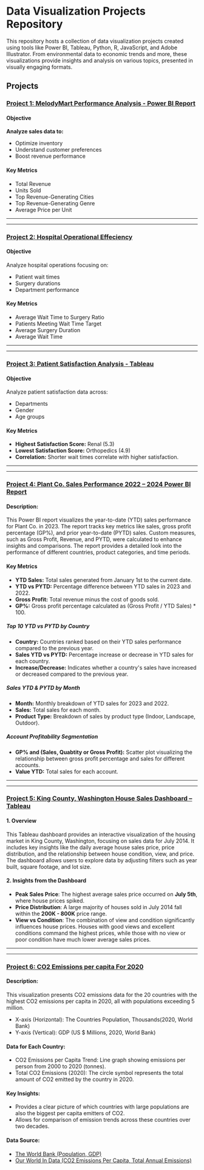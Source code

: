 # **Data Visualization Projects Repository**

This repository hosts a collection of data visualization projects created using tools like Power BI, Tableau, Python, R, JavaScript, and Adobe Illustrator. From environmental data to economic trends and more, these visualizations provide insights and analysis on various topics, presented in visually engaging formats.

## Projects
### [Project 1: MelodyMart Performance Analysis - Power BI Report](https://github.com/MMS-21/Data-Visualization-/tree/c63c2007303dabf0c0b05faf03c098c0185eed42/MelodyMart%20Performance%20Analysis)
#### **Objective**
**Analyze sales data to:**
 - Optimize inventory
 - Understand customer preferences
 - Boost revenue performance
   
#### **Key Metrics**
 - Total Revenue
 - Units Sold
 - Top Revenue-Generating Cities
 - Top Revenue-Generating Genre
 - Average Price per Unit

----


---

### [Project 2: Hospital Operational Effeciency](https://github.com/MMS-21/Data-Visualization-/tree/c63c2007303dabf0c0b05faf03c098c0185eed42/Hospital%20Operational%20Efficiency)
#### **Objective**

Analyze hospital operations focusing on:

* Patient wait times
* Surgery durations
* Department performance

#### **Key Metrics**

* Average Wait Time to Surgery Ratio
* Patients Meeting Wait Time Target
* Average Surgery Duration
* Average Wait Time
----


---
### [Project 3: Patient Satisfaction Analysis - Tableau](https://github.com/MMS-21/Data-Visualization-/tree/4be95d5a7d9ee3afd60b286a45725c56582ee3fe/Patient%20Satisfaction%20Analysis)
#### Objective
Analyze patient satisfaction data across:

* Departments
* Gender
* Age groups

#### Key Metrics
* **Highest Satisfaction Score:** Renal (5.3)
* **Lowest Satisfaction Score:** Orthopedics (4.9)
* **Correlation:** Shorter wait times correlate with higher satisfaction.
----


---
### [Project 4: Plant Co. Sales Performance 2022 – 2024 Power BI Report](https://github.com/MMS-21/Data-Visualization-/tree/afee3c916a15ee3363f7154829cd9dd31fcd3bdf/Power%20BI%20Dashboard%20Plant%20Co.%20Performance%202022%20-%20204)

#### Description: 
This Power BI report visualizes the year-to-date (YTD) sales performance for Plant Co. in 2023. The report tracks key metrics like sales, gross profit percentage (GP%), and prior year-to-date (PYTD) sales. Custom measures, such as Gross Profit, Revenue, and PYTD, were calculated to enhance insights and comparisons. The report provides a detailed look into the performance of different countries, product categories, and time periods.
#### **Key Metrics**
 - **YTD Sales:** Total sales generated from January 1st to the current date.
 - **YTD vs PYTD:** Percentage difference between YTD sales in 2023 and 2022.
 - **Gross Profit:** Total revenue minus the cost of goods sold.
 - **GP%:** Gross profit percentage calculated as (Gross Profit / YTD Sales) * 100.
  ##### Top 10 YTD vs PYTD by Country
   - **Country:** Countries ranked based on their YTD sales performance compared to the previous year.
   - **Sales YTD vs PYTD:** Percentage increase or decrease in YTD sales for each country.
   - **Increase/Decrease:** Indicates whether a country's sales have increased or decreased compared to the previous year.
  ##### Sales YTD & PYTD by Month
   - **Month:** Monthly breakdown of YTD sales for 2023 and 2022.
   - **Sales:** Total sales for each month.
   - **Product Type:** Breakdown of sales by product type (Indoor, Landscape, Outdoor).
  ##### Account Profitability Segmentation
   - **GP% and (Sales, Quabtity or Gross Profit):** Scatter plot visualizing the relationship between gross profit percentage and sales for different accounts.
   - **Value YTD:** Total sales for each account.
----


---
### [Project 5: King County, Washington House Sales Dashboard – Tableau](https://github.com/MMS-21/Data-Visualization-/tree/ee5bca2b6f3bbd5d9a3b31fcc0b74a98420ad8e3/KING%20COUNTY%2C%20WASHINGTON%20HOUSE%20SALES%20DASHBOARD)

#### 1. **Overview**
This Tableau dashboard provides an interactive visualization of the housing market in King County, Washington, focusing on sales data for July 2014. It includes key insights like the daily average house sales price, price distribution, and the relationship between house condition, view, and price. The dashboard allows users to explore data by adjusting filters such as year built, square footage, and lot size.
#### 2. **Insights from the Dashboard**
- **Peak Sales Price**: The highest average sales price occurred on **July 5th**, where house prices spiked.
- **Price Distribution**: A large majority of houses sold in July 2014 fall within the **200K - 800K** price range.
- **View vs Condition**: The combination of view and condition significantly influences house prices. Houses with good views and excellent conditions command the highest prices, while those with no view or poor condition have much lower average sales prices.
  

----


---

### [Project 6: CO2 Emissions per capita For 2020](https://github.com/MMS-21/Data-Visualization-/tree/9d47cae3f36e75b5a1f371dfd09d8be47b1ac735/CO2%20Emissions%20per%20capita%20For%202020)

#### Description: 
This visualization presents CO2 emissions data for the 20 countries with the highest CO2 emissions per capita in 2020, all with populations exceeding 5 million.
-	X-axis (Horizontal): The Countries Population, Thousands(2020, World Bank)
-	Y-axis (Vertical): GDP (US $ Millions, 2020, World Bank)
#### Data for Each Country:
-	CO2 Emissions per Capita Trend: Line graph showing emissions per person from 2000 to 2020 (tonnes).
-	Total CO2 Emissions (2020): The circle symbol represents the total amount of CO2 emitted by the country in 2020.
#### Key Insights:
- Provides a clear picture of which countries with large populations are also the biggest per capita emitters of CO2.
-	Allows for comparison of emission trends across these countries over two decades.
#### Data Source:
-	[The World Bank (Population, GDP)](https://data.worldbank.org/)
-	[Our World In Data (CO2 Emissions Per Capita, Total Annual Emissions)](https://ourworldindata.org/)
